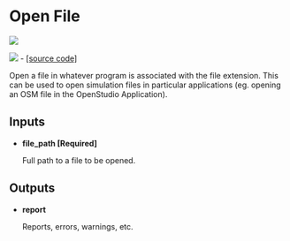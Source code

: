 # Open File

![](../../images/components/Open\_File.png)

![](<../../images/icons/Open\_File (1).png>) - [\[source code\]](https://github.com/ladybug-tools/ladybug-grasshopper/blob/master/ladybug\_grasshopper/src/LB%20Open%20File.py)

Open a file in whatever program is associated with the file extension. This can be used to open simulation files in particular applications (eg. opening an OSM file in the OpenStudio Application).

## Inputs

*   **file\_path \[Required]**

    Full path to a file to be opened.&#x20;

## Outputs

*   **report**

    Reports, errors, warnings, etc.&#x20;
